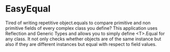 # EasyEqual
Tired of writing repetitive object.equals to compare primitive and non primitive fields of every complex class you define? This application uses Reflection and Generic Types and allows you to simply define &lt;T>.Equal for any class. It not only checks whether objects are of the same instance but also if they are different instances but equal with respect to field values.  
